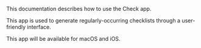 This documentation describes how to use the Check app.

This app is used to generate regularly-occurring checklists through a user-friendly interface.

This app will be available for macOS and iOS.	